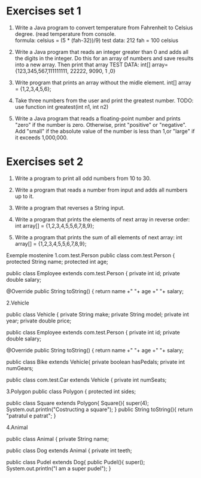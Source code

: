 # Exercises set 1
1. Write a Java program to convert temperature from Fahrenheit to Celsius degree. (read temperature from console.  
formula:    celsius = (5 * (fah-32))/9) 
test data:   212 fah = 100 celsius

2. Write a Java program that reads an integer greater than 0 and adds all the digits in the integer.
Do this for an array of numbers and save results into a new array. Then print that array
TEST DATA: int[] array={123,345,567,111111111, 22222, 9090, 1 ,0}

4. Write program that prints an array without the midle element.
int[] array = {1,2,3,4,5,6};

5. Take three numbers from the user and print the greatest number. 
TODO: use function    int greatest(int n1, int n2)

6. Write a Java program that reads a floating-point number and prints "zero" if the number is zero.
Otherwise, print "positive" or "negative". Add "small" if the absolute value of the number is less than 1,or "large" if it exceeds 1,000,000.

# Exercises set 2
1. Write a program to print all odd numbers from 10 to 30.

2. Write a program that reads a number from input and adds all numbers up to it.

3. Write a program that reverses a String input.

4. Write a program that prints the elements of next array in reverse order: int array[] = {1,2,3,4,5,5,6,7,8,9};

5. Write a program that prints the sum of all elements of next array: int array[] = {1,2,3,4,5,5,6,7,8,9};


Exemple mostenire
1.com.test.Person
public class com.test.Person {
protected String name;
protected int age;

public class Employee extends com.test.Person {
private int id;
private double salary;

@Override
public String toString() {
return name +" "+ age +" "+ salary;

2.Vehicle

public class Vehicle {
private String make;
private String model;
private int year;
private double price;

public class Employee extends com.test.Person {
private int id;
private double salary;

@Override
public String toString() {
return name +" "+ age +" "+ salary;

public class Bike extends Vehicle{
private boolean hasPedals;
private int numGears;

public class com.test.Car extends Vehicle {
private int numSeats;

3.Polygon
public class Polygon {
protected int sides;

public class Square extends Polygon{
Square(){
super(4);
System.out.println("Costructing a square");
}
public String toString(){
return "patratul e patrat";
}

4.Animal

public class Animal {
private String name;

public class Dog extends Animal {
private int teeth;

public class Pudel extends Dog{
public Pudel(){
super();
System.out.println("I am a super pudel");
}
